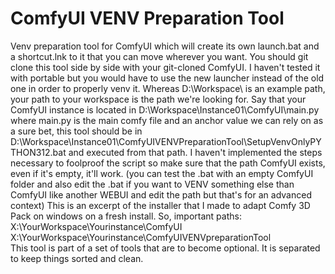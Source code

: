 # ComfyUI VENV Preparation Tool
Venv preparation tool for ComfyUI which will create its own launch.bat and a shortcut.lnk to it that you can move wherever you want.
You should git clone this tool side by side with your git-cloned ComfyUI. I haven't tested it with portable but you would have to use the new launcher instead of the old one in order to properly venv it. 
Whereas D:\Workspace\ is an example path, your path to your workspace is the path we're looking for.
Say that your ComfyUI instance is located in D:\Workspace\Instance01\ComfyUI\main.py where main.py is the main comfy file and an anchor value we can rely on as a sure bet, this tool should be in D:\Workspace\Instance01\ComfyUIVENVPreparationTool\SetupVenvOnlyPYTHON312.bat and executed from that path.
I haven't implemented the steps necessary to foolproof the script so make sure that the path ComfyUI exists, even if it's empty, it'll work. (you can test the .bat with an empty ComfyUI folder and also edit the .bat if you want to VENV something else than ComfyUI like another WEBUI and edit the path but that's for an advanced context)
This is an excerpt of the installer that I made to adapt Comfy 3D Pack on windows on a fresh install.
So, important paths:
X:\YourWorkspace\Yourinstance\ComfyUI\
X:\YourWorkspace\Yourinstance\ComfyUIVENVpreparationTool\
This tool is part of a set of tools that are to become optional. It is separated to keep things sorted and clean.
